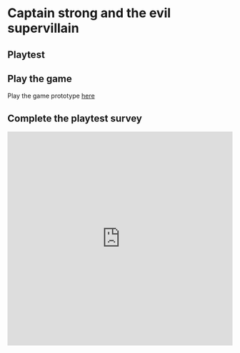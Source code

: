 # Captain strong and the evil supervillain
## Playtest

## Play the game
Play the game prototype [here](https://twinery.org/2/#!/stories/d514b069-5907-4c3f-82ee-bf056d165f97/play)

## Complete the playtest survey

<iframe width="640px" height= "480px" src= "https://forms.office.com/Pages/ResponsePage.aspx?id=FRGudvwe8kqlNuKyRDrxoCLbsAHTboRIrnwYQIX7OrpUQUxCN01LUU9TUlFGSUs1Nk5INVNFVU9NWS4u&embed=true" frameborder= "0" marginwidth= "0" marginheight= "0" style= "border: none; max-width:100%; max-height:100vh" allowfullscreen webkitallowfullscreen mozallowfullscreen msallowfullscreen> </iframe>
